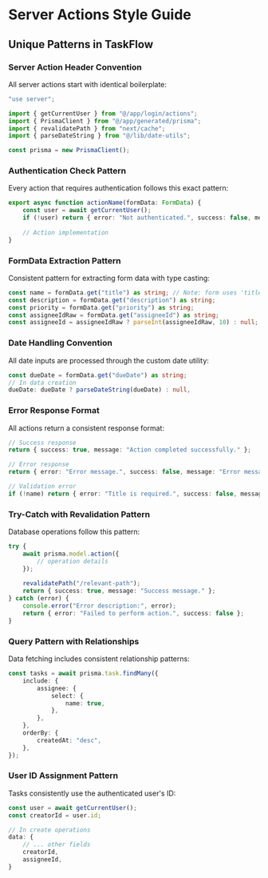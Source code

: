 # Server Actions Style Guide

## Unique Patterns in TaskFlow

### Server Action Header Convention
All server actions start with identical boilerplate:

```typescript
"use server";

import { getCurrentUser } from "@/app/login/actions";
import { PrismaClient } from "@/app/generated/prisma";
import { revalidatePath } from "next/cache";
import { parseDateString } from "@/lib/date-utils";

const prisma = new PrismaClient();
```

### Authentication Check Pattern
Every action that requires authentication follows this exact pattern:

```typescript
export async function actionName(formData: FormData) {
    const user = await getCurrentUser();
    if (!user) return { error: "Not authenticated.", success: false, message: "Not authenticated." };
    
    // Action implementation
}
```

### FormData Extraction Pattern
Consistent pattern for extracting form data with type casting:

```typescript
const name = formData.get("title") as string; // Note: form uses 'title' but model uses 'name'
const description = formData.get("description") as string;
const priority = formData.get("priority") as string;
const assigneeIdRaw = formData.get("assigneeId") as string;
const assigneeId = assigneeIdRaw ? parseInt(assigneeIdRaw, 10) : null;
```

### Date Handling Convention
All date inputs are processed through the custom date utility:

```typescript
const dueDate = formData.get("dueDate") as string;
// In data creation
dueDate: dueDate ? parseDateString(dueDate) : null,
```

### Error Response Format
All actions return a consistent response format:

```typescript
// Success response
return { success: true, message: "Action completed successfully." };

// Error response
return { error: "Error message.", success: false, message: "Error message." };

// Validation error
if (!name) return { error: "Title is required.", success: false, message: "Title is required." };
```

### Try-Catch with Revalidation Pattern
Database operations follow this pattern:

```typescript
try {
    await prisma.model.action({
        // operation details
    });
    
    revalidatePath("/relevant-path");
    return { success: true, message: "Success message." };
} catch (error) {
    console.error("Error description:", error);
    return { error: "Failed to perform action.", success: false };
}
```

### Query Pattern with Relationships
Data fetching includes consistent relationship patterns:

```typescript
const tasks = await prisma.task.findMany({
    include: {
        assignee: {
            select: {
                name: true,
            },
        },
    },
    orderBy: {
        createdAt: "desc",
    },
});
```

### User ID Assignment Pattern
Tasks consistently use the authenticated user's ID:

```typescript
const user = await getCurrentUser();
const creatorId = user.id;

// In create operations
data: {
    // ... other fields
    creatorId,
    assigneeId,
}
```